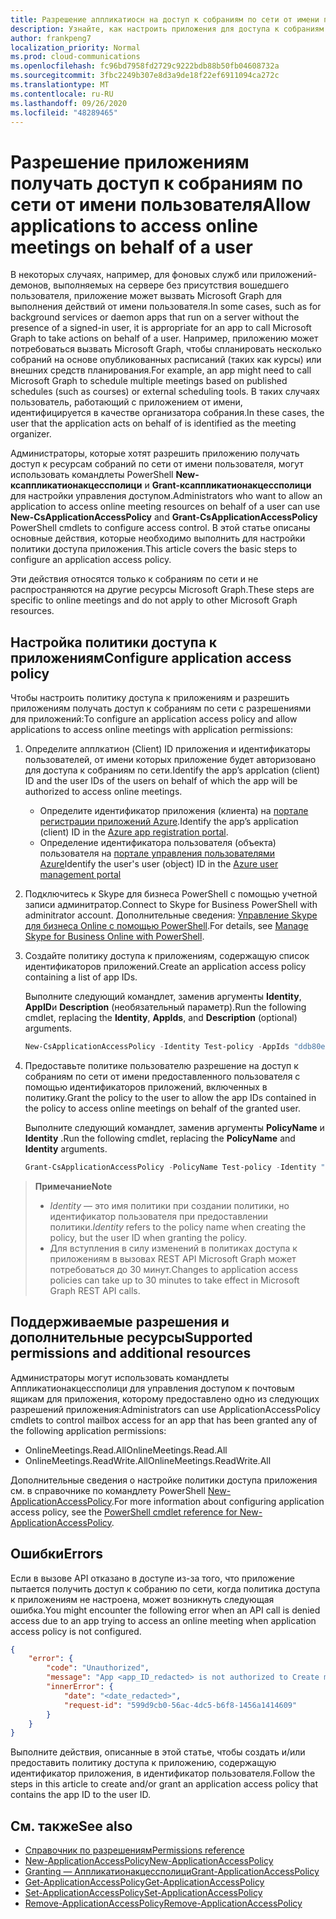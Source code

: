 ```yaml
---
title: Разрешение аппликатиосн на доступ к собраниям по сети от имени пользователя
description: Узнайте, как настроить приложения для доступа к собраниям по сети от имени пользователя.
author: frankpeng7
localization_priority: Normal
ms.prod: cloud-communications
ms.openlocfilehash: fc96bd7958fd2729c9222bdb88b50fb04608732a
ms.sourcegitcommit: 3fbc2249b307e8d3a9de18f22ef6911094ca272c
ms.translationtype: MT
ms.contentlocale: ru-RU
ms.lasthandoff: 09/26/2020
ms.locfileid: "48289465"
---
```

# <a name="allow-applications-to-access-online-meetings-on-behalf-of-a-user"></a><span data-ttu-id="665dc-103">Разрешение приложениям получать доступ к собраниям по сети от имени пользователя</span><span class="sxs-lookup"><span data-stu-id="665dc-103">Allow applications to access online meetings on behalf of a user</span></span>

<span data-ttu-id="665dc-104">В некоторых случаях, например, для фоновых служб или приложений-демонов, выполняемых на сервере без присутствия вошедшего пользователя, приложение может вызвать Microsoft Graph для выполнения действий от имени пользователя.</span><span class="sxs-lookup"><span data-stu-id="665dc-104">In some cases, such as for background services or daemon apps that run on a server without the presence of a signed-in user, it is appropriate for an app to call Microsoft Graph to take actions on behalf of a user.</span></span> <span data-ttu-id="665dc-105">Например, приложению может потребоваться вызвать Microsoft Graph, чтобы спланировать несколько собраний на основе опубликованных расписаний (таких как курсы) или внешних средств планирования.</span><span class="sxs-lookup"><span data-stu-id="665dc-105">For example, an app might need to call Microsoft Graph to schedule multiple meetings based on published schedules (such as courses) or external scheduling tools.</span></span> <span data-ttu-id="665dc-106">В таких случаях пользователь, работающий с приложением от имени, идентифицируется в качестве организатора собрания.</span><span class="sxs-lookup"><span data-stu-id="665dc-106">In these cases, the user that the application acts on behalf of is identified as the meeting organizer.</span></span>

<span data-ttu-id="665dc-107">Администраторы, которые хотят разрешить приложению получать доступ к ресурсам собраний по сети от имени пользователя, могут использовать командлеты PowerShell **New-ксаппликатионакцессполици** и **Grant-ксаппликатионакцессполици** для настройки управления доступом.</span><span class="sxs-lookup"><span data-stu-id="665dc-107">Administrators who want to allow an application to access online meeting resources on behalf of a user can use **New-CsApplicationAccessPolicy** and **Grant-CsApplicationAccessPolicy** PowerShell cmdlets to configure access control.</span></span> <span data-ttu-id="665dc-108">В этой статье описаны основные действия, которые необходимо выполнить для настройки политики доступа приложения.</span><span class="sxs-lookup"><span data-stu-id="665dc-108">This article covers the basic steps to configure an application access policy.</span></span>

<span data-ttu-id="665dc-109">Эти действия относятся только к собраниям по сети и не распространяются на другие ресурсы Microsoft Graph.</span><span class="sxs-lookup"><span data-stu-id="665dc-109">These steps are specific to online meetings and do not apply to other Microsoft Graph resources.</span></span>

## <a name="configure-application-access-policy"></a><span data-ttu-id="665dc-110">Настройка политики доступа к приложениям</span><span class="sxs-lookup"><span data-stu-id="665dc-110">Configure application access policy</span></span>

<span data-ttu-id="665dc-111">Чтобы настроить политику доступа к приложениям и разрешить приложениям получать доступ к собраниям по сети с разрешениями для приложений:</span><span class="sxs-lookup"><span data-stu-id="665dc-111">To configure an application access policy and allow applications to access online meetings with application permissions:</span></span>

1. <span data-ttu-id="665dc-112">Определите апплкатион (Client) ID приложения и идентификаторы пользователей, от имени которых приложение будет авторизовано для доступа к собраниям по сети.</span><span class="sxs-lookup"><span data-stu-id="665dc-112">Identify the app’s applcation (client) ID and the user IDs of the users on behalf of which the app will be authorized to access online meetings.</span></span>

    - <span data-ttu-id="665dc-113">Определите идентификатор приложения (клиента) на [портале регистрации приложений Azure](https://portal.azure.com/#blade/Microsoft_AAD_RegisteredApps/ApplicationsListBlade).</span><span class="sxs-lookup"><span data-stu-id="665dc-113">Identify the app’s application (client) ID in the [Azure app registration portal](https://portal.azure.com/#blade/Microsoft_AAD_RegisteredApps/ApplicationsListBlade).</span></span>
    - <span data-ttu-id="665dc-114">Определение идентификатора пользователя (объекта) пользователя на [портале управления пользователями Azure](https://portal.azure.com/#blade/Microsoft_AAD_IAM/UsersManagementMenuBlade)</span><span class="sxs-lookup"><span data-stu-id="665dc-114">Identify the user's user (object) ID in the [Azure user management portal](https://portal.azure.com/#blade/Microsoft_AAD_IAM/UsersManagementMenuBlade)</span></span>

2. <span data-ttu-id="665dc-115">Подключитесь к Skype для бизнеса PowerShell с помощью учетной записи админитратор.</span><span class="sxs-lookup"><span data-stu-id="665dc-115">Connect to Skype for Business PowerShell with adminitrator account.</span></span> <span data-ttu-id="665dc-116">Дополнительные сведения: [Управление Skype для бизнеса Online с помощью PowerShell](/microsoft-365/enterprise/manage-skype-for-business-online-with-microsoft-365-powershell).</span><span class="sxs-lookup"><span data-stu-id="665dc-116">For details, see [Manage Skype for Business Online with PowerShell](/microsoft-365/enterprise/manage-skype-for-business-online-with-microsoft-365-powershell).</span></span>

3. <span data-ttu-id="665dc-117">Создайте политику доступа к приложениям, содержащую список идентификаторов приложений.</span><span class="sxs-lookup"><span data-stu-id="665dc-117">Create an application access policy containing a list of app IDs.</span></span>

    <span data-ttu-id="665dc-118">Выполните следующий командлет, заменив аргументы **Identity**, **AppID**и **Description** (необязательный параметр).</span><span class="sxs-lookup"><span data-stu-id="665dc-118">Run the following cmdlet, replacing the **Identity**, **AppIds**, and **Description** (optional) arguments.</span></span>

    ```powershell
    New-CsApplicationAccessPolicy -Identity Test-policy -AppIds "ddb80e06-92f3-4978-bc22-a0eee85e6a9e", "ccb80e06-92f3-4978-bc22-a0eee85e6a9e", "bbb80e06-92f3-4978-bc22-a0eee85e6a9e" -Description "description here"
    ```

4. <span data-ttu-id="665dc-119">Предоставьте политике пользователю разрешение на доступ к собраниям по сети от имени предоставленного пользователя с помощью идентификаторов приложений, включенных в политику.</span><span class="sxs-lookup"><span data-stu-id="665dc-119">Grant the policy to the user to allow the app IDs contained in the policy to access online meetings on behalf of the granted user.</span></span> 

   <span data-ttu-id="665dc-120">Выполните следующий командлет, заменив аргументы **PolicyName** и **Identity** .</span><span class="sxs-lookup"><span data-stu-id="665dc-120">Run the following cmdlet, replacing the **PolicyName** and **Identity** arguments.</span></span>

   ```powershell
   Grant-CsApplicationAccessPolicy -PolicyName Test-policy -Identity "ddb80e06-92f3-4978-bc22-a0eee85e6a9e"
   ```

> <span data-ttu-id="665dc-121">**Примечание**</span><span class="sxs-lookup"><span data-stu-id="665dc-121">**Note**</span></span> 
> 
> - <span data-ttu-id="665dc-122">_Identity_ — это имя политики при создании политики, но идентификатор пользователя при предоставлении политики.</span><span class="sxs-lookup"><span data-stu-id="665dc-122">_Identity_ refers to the policy name when creating the policy, but the user ID when granting the policy.</span></span>
> - <span data-ttu-id="665dc-123">Для вступления в силу изменений в политиках доступа к приложениям в вызовах REST API Microsoft Graph может потребоваться до 30 минут.</span><span class="sxs-lookup"><span data-stu-id="665dc-123">Changes to application access policies can take up to 30 minutes to take effect in Microsoft Graph REST API calls.</span></span>

## <a name="supported-permissions-and-additional-resources"></a><span data-ttu-id="665dc-124">Поддерживаемые разрешения и дополнительные ресурсы</span><span class="sxs-lookup"><span data-stu-id="665dc-124">Supported permissions and additional resources</span></span>

<span data-ttu-id="665dc-125">Администраторы могут использовать командлеты Аппликатионакцессполици для управления доступом к почтовым ящикам для приложения, которому предоставлено одно из следующих разрешений приложения:</span><span class="sxs-lookup"><span data-stu-id="665dc-125">Administrators can use ApplicationAccessPolicy cmdlets to control mailbox access for an app that has been granted any of the following application permissions:</span></span>

- <span data-ttu-id="665dc-126">OnlineMeetings.Read.All</span><span class="sxs-lookup"><span data-stu-id="665dc-126">OnlineMeetings.Read.All</span></span>
- <span data-ttu-id="665dc-127">OnlineMeetings.ReadWrite.All</span><span class="sxs-lookup"><span data-stu-id="665dc-127">OnlineMeetings.ReadWrite.All</span></span>

<span data-ttu-id="665dc-128">Дополнительные сведения о настройке политики доступа приложения см. в справочнике по командлету PowerShell [New-ApplicationAccessPolicy](/powershell/module/skype/new-csapplicationaccesspolicy).</span><span class="sxs-lookup"><span data-stu-id="665dc-128">For more information about configuring application access policy, see the [PowerShell cmdlet reference for New-ApplicationAccessPolicy](/powershell/module/skype/new-csapplicationaccesspolicy).</span></span>

## <a name="errors"></a><span data-ttu-id="665dc-129">Ошибки</span><span class="sxs-lookup"><span data-stu-id="665dc-129">Errors</span></span>

<span data-ttu-id="665dc-130">Если в вызове API отказано в доступе из-за того, что приложение пытается получить доступ к собранию по сети, когда политика доступа к приложениям не настроена, может возникнуть следующая ошибка.</span><span class="sxs-lookup"><span data-stu-id="665dc-130">You might encounter the following error when an API call is denied access due to an app trying to access an online meeting when application access policy is not configured.</span></span>

```json
{
    "error": {
        "code": "Unauthorized",
        "message": "App <app_ID_redacted> is not authorized to Create meeting on behalf of user <user_ID_redacted>",
        "innerError": {
            "date": "<date_redacted>",
            "request-id": "599d9cb0-56ac-4dc5-b6f8-1456a1414609"
        }
    }
}
```

<span data-ttu-id="665dc-131">Выполните действия, описанные в этой статье, чтобы создать и/или предоставить политику доступа к приложению, содержащую идентификатор приложения, в идентификатор пользователя.</span><span class="sxs-lookup"><span data-stu-id="665dc-131">Follow the steps in this article to create and/or grant an application access policy that contains the app ID to the user ID.</span></span>

## <a name="see-also"></a><span data-ttu-id="665dc-132">См. также</span><span class="sxs-lookup"><span data-stu-id="665dc-132">See also</span></span>

- [<span data-ttu-id="665dc-133">Справочник по разрешениям</span><span class="sxs-lookup"><span data-stu-id="665dc-133">Permissions reference</span></span>](permissions-reference.md)
- [<span data-ttu-id="665dc-134">New-ApplicationAccessPolicy</span><span class="sxs-lookup"><span data-stu-id="665dc-134">New-ApplicationAccessPolicy</span></span>](/powershell/module/skype/new-csapplicationaccesspolicy)
- [<span data-ttu-id="665dc-135">Granting — Аппликатионакцессполици</span><span class="sxs-lookup"><span data-stu-id="665dc-135">Grant-ApplicationAccessPolicy</span></span>](/powershell/module/skype/grant-csapplicationaccesspolicy)
- [<span data-ttu-id="665dc-136">Get-ApplicationAccessPolicy</span><span class="sxs-lookup"><span data-stu-id="665dc-136">Get-ApplicationAccessPolicy</span></span>](/powershell/module/skype/get-csapplicationaccesspolicy)
- [<span data-ttu-id="665dc-137">Set-ApplicationAccessPolicy</span><span class="sxs-lookup"><span data-stu-id="665dc-137">Set-ApplicationAccessPolicy</span></span>](/powershell/module/skype/set-csapplicationaccesspolicy)
- [<span data-ttu-id="665dc-138">Remove-ApplicationAccessPolicy</span><span class="sxs-lookup"><span data-stu-id="665dc-138">Remove-ApplicationAccessPolicy</span></span>](/powershell/module/skype/remove-csapplicationaccesspolicy)